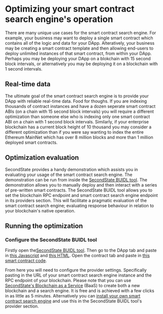 # Optimizing your smart contract search engine's operation

There are many unique use cases for the smart contract search engine. For example, your business may want to deploy a single smart contract which contains all of the logic and data for your DApp. Alteratively, your business may be creating a smart contract template and then allowing end-users to deploy unlimited instances of that smart contract, from within your DApp. Perhaps you may be deploying your DApp on a blokchain with 15 second block intervals, or alternatively you may be deploying it on a blockchain with 1 second intervals. 

## Real-time data

The ultimate goal of the smart contract search engine is to provide your DApp with reliable real-time data. Food for thoughs. If you are indexing thousands of contract instances and have a dozen seperate smart contract ABIs (on a chain with 15 second block intervals) you will require a different optimization than someone else who is indexing only one smart contract ABI on a chain with 1 second block intervals. Similarly, if your enterprise blockchain has a current block height of 10 thousand you may consider a different optimization than if you were say wanting to index the entire Ethereum MainNet which has over 8 million blocks and more than 1 million deployed smart contracts.

## Optimization evaluation

SecondState provides a handy demonstration which assists you in evaluating your usage of the smart contract search engine. The demonstration can be run from inside the [SecondState BUIDL tool](http://buidl.secondstate.io/). The demonstration allows you to manually deploy and then interact with a series of pre-written smart contracts. The SecondState BUIDL tool allows you to set the blockchain RPC endpoint and smart contract search engine endpoint in its providers section. This will facilitate a pragmatic evaluation of the smart contract search engine; evaluating response behaviour in relation to your blockchain's native operation.

## Running the optimization

### Configure the SecondState BUIDL tool

Firstly open the[SecondState BUIDL tool](http://buidl.secondstate.io/). Then go to the DApp tab and paste in [this Javascript](https://raw.githubusercontent.com/second-state/buidl/master/demo/search-engine/demo.js) and [this HTML](https://raw.githubusercontent.com/second-state/buidl/master/demo/search-engine/demo.html).
Open the contract tab and paste in [this smart contract code](https://raw.githubusercontent.com/second-state/buidl/master/demo/search-engine/demo.sol).

From here you will need to configure the provider settings. Specifically pasting in the URL of your smart contract search engine instance and the RPC endpoint of your blockchain. Please note that you can use [SecondState's Blockchain as a Service](http://baas-mvp.secondstate.io/) (BaaS) to create both a new blockchain and a search engine. It is free and is achieved with a few clicks in as little as 5 minutes. Alternatively you can [install your own smart contract search engine](https://docs.secondstate.io/smart-contracts-search-engine/getting-started#installation) and use this in the SecondState BUIDL tool's provider section.


